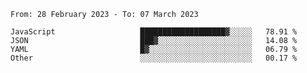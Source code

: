 <!--START_SECTION:waka-->

```text
From: 28 February 2023 - To: 07 March 2023

JavaScript                   ███████████████████▓░░░░░   78.91 %
JSON                         ███▓░░░░░░░░░░░░░░░░░░░░░   14.08 %
YAML                         █▓░░░░░░░░░░░░░░░░░░░░░░░   06.79 %
Other                        ░░░░░░░░░░░░░░░░░░░░░░░░░   00.17 %
```

<!--END_SECTION:waka-->
